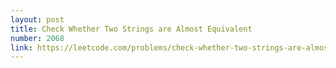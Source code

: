 ```yaml
---
layout: post
title: Check Whether Two Strings are Almost Equivalent
number: 2068
link: https://leetcode.com/problems/check-whether-two-strings-are-almost-equivalent
---
```

